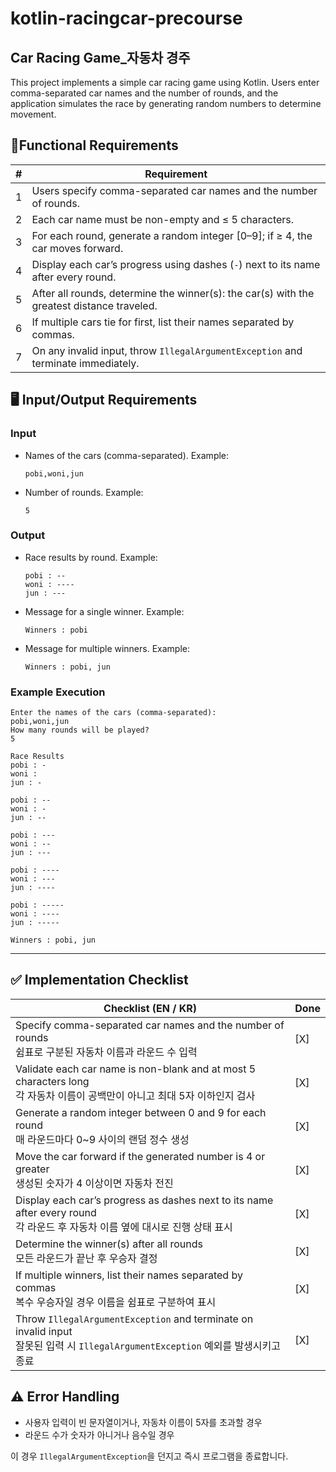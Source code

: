 # kotlin-racingcar-precourse

Car Racing Game_자동차 경주
---
This project implements a simple car racing game using Kotlin. 
Users enter comma-separated car names and the number of rounds, and the application simulates the race by generating random numbers to determine movement.

🚀Functional Requirements
---

| #  | Requirement                                                                                   |
|----|----------------------------------------------------------------------------------------------|
| 1  | Users specify comma-separated car names and the number of rounds.                           |
| 2  | Each car name must be non-empty and ≤ 5 characters.                                         |
| 3  | For each round, generate a random integer [0–9]; if ≥ 4, the car moves forward.              |
| 4  | Display each car’s progress using dashes (`-`) next to its name after every round.          |
| 5  | After all rounds, determine the winner(s): the car(s) with the greatest distance traveled.   |
| 6  | If multiple cars tie for first, list their names separated by commas.                        |
| 7  | On any invalid input, throw `IllegalArgumentException` and terminate immediately.            |


## 🖥️ Input/Output Requirements

### Input
- Names of the cars (comma-separated). Example:
    ```
    pobi,woni,jun
    ```
- Number of rounds. Example:
    ```
    5
    ```

### Output
- Race results by round. Example:
    ```
    pobi : --
    woni : ----
    jun : ---
    ```
- Message for a single winner. Example:
    ```
    Winners : pobi
    ```
- Message for multiple winners. Example:
    ```
    Winners : pobi, jun
    ```

### Example Execution
```text
Enter the names of the cars (comma-separated):
pobi,woni,jun
How many rounds will be played?
5

Race Results
pobi : -
woni : 
jun : -

pobi : --
woni : -
jun : --

pobi : ---
woni : --
jun : ---

pobi : ----
woni : ---
jun : ----

pobi : -----
woni : ----
jun : -----

Winners : pobi, jun
```

---


## ✅ Implementation Checklist

| Checklist (EN / KR)                                                                                             | Done |
| ---------------------------------------------------------------------------------------------------------------- |------|
| Specify comma-separated car names and the number of rounds<br/>쉼표로 구분된 자동차 이름과 라운드 수 입력               | [X]  |
| Validate each car name is non-blank and at most 5 characters long<br/>각 자동차 이름이 공백만이 아니고 최대 5자 이하인지 검사 | [X]  |
| Generate a random integer between 0 and 9 for each round<br/>매 라운드마다 0~9 사이의 랜덤 정수 생성                  | [X]  |
| Move the car forward if the generated number is 4 or greater<br/>생성된 숫자가 4 이상이면 자동차 전진                   | [X]  |
| Display each car’s progress as dashes next to its name after every round<br/>각 라운드 후 자동차 이름 옆에 대시로 진행 상태 표시 | [X]  |
| Determine the winner(s) after all rounds<br/>모든 라운드가 끝난 후 우승자 결정                                       | [X]  |
| If multiple winners, list their names separated by commas<br/>복수 우승자일 경우 이름을 쉼표로 구분하여 표시           | [X]  |
| Throw `IllegalArgumentException` and terminate on invalid input<br/>잘못된 입력 시 `IllegalArgumentException` 예외를 발생시키고 종료 | [X]  |



## ⚠️ Error Handling

- 사용자 입력이 빈 문자열이거나, 자동차 이름이 5자를 초과할 경우
- 라운드 수가 숫자가 아니거나 음수일 경우

이 경우 `IllegalArgumentException`을 던지고 즉시 프로그램을 종료합니다.
